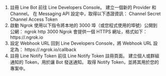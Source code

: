 1. 註冊 Line Bot
前往 Line Developers Console。
建立一個新的 Provider 和 Channel。
在 Messaging API 設定中，取得以下憑證資訊：
Channel Secret
Channel Access Token
2. 啟動 Ngrok
使用以下指令將本地的 3000 埠（或您程式使用的埠號）公開到公網：
ngrok http 3000
Ngrok 會提供一個 HTTPS 網址，格式如下：https://<random-string>.ngrok.io
3. 設定 Webhook URL
回到 Line Developers Console，將 Webhook URL 設定為：
https://<random-string>.ngrok.io/callback
4. 註冊 Line Notify Token
前往 Line Notify Token 註冊頁面。
建立個人或群組通知的 Token，用於讓 Bot 發送通知。
取得 Notify Token，並將其用於您的專案中。
